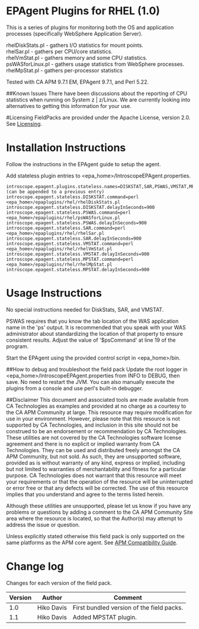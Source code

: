 # EPAgent Plugins for RHEL (1.0)

This is a series of plugins for monitoring both the OS and application processes (specifically WebSphere Application Server).

rhelDiskStats.pl - gathers I/O statistics for mount points.  
rhelSar.pl - gathers per CPU/core statistics.  
rhelVmStat.pl - gathers memory and some CPU statistics.  
psWASforLinux.pl - gathers usage statistics from WebSphere processes.  
rhelMpStat.pl - gathers per-processor statistics  

Tested with CA APM 9.7.1 EM, EPAgent 9.7.1, and Perl 5.22.

##Known Issues
There have been discussions about the reporting of CPU statistics when running on System z | z/Linux. We are currently looking into alternatives to getting this information for your use.

#Licensing
FieldPacks are provided under the Apache License, version 2.0. See [Licensing](https://www.apache.org/licenses/LICENSE-2.0).


# Installation Instructions

Follow the instructions in the EPAgent guide to setup the agent.

Add stateless plugin entries to \<epa_home\>/IntroscopeEPAgent.properties.

    introscope.epagent.plugins.stateless.names=DISKSTAT,SAR,PSWAS,VMSTAT,MPSTAT (can be appended to a previous entry)
    introscope.epagent.stateless.DISKSTAT.command=perl <epa_home>/epaplugins/rhel/rhelDiskStats.pl
    introscope.epagent.stateless.DISKSTAT.delayInSeconds=900
    introscope.epagent.stateless.PSWAS.command=perl <epa_home>/epaplugins/rhel/psWASforLinux.pl
    introscope.epagent.stateless.PSWAS.delayInSeconds=900
    introscope.epagent.stateless.SAR.command=perl <epa_home>/epaplugins/rhel/rhelSar.pl
    introscope.epagent.stateless.SAR.delayInSeconds=900
    introscope.epagent.stateless.VMSTAT.command=perl <epa_home>/epaplugins/rhel/rhelVmStat.pl
    introscope.epagent.stateless.VMSTAT.delayInSeconds=900
    introscope.epagent.stateless.MPSTAT.command=perl <epa_home>/epaplugins/rhel/rhelMpStat.pl
    introscope.epagent.stateless.MPSTAT.delayInSeconds=900

# Usage Instructions
No special instructions needed for DiskStats, SAR, and VMSTAT.

PSWAS requires that you know the tab location of the WAS application name in the 'ps' output. It is recommended that you speak with your WAS administrator about standardizing the location of that property to ensure consistent results. Adjust the value of '$psCommand' at line 19 of the program.

Start the EPAgent using the provided control script in \<epa_home\>/bin.

##How to debug and troubleshoot the field pack
Update the root logger in \<epa_home\>/IntroscopeEPAgent.properties from INFO to DEBUG, then save. No need to restart the JVM.
You can also manually execute the plugins from a console and use perl's built-in debugger.

##Disclaimer
This document and associated tools are made available from CA Technologies as examples and provided at no charge as a courtesy to the CA APM Community at large. This resource may require modification for use in your environment. However, please note that this resource is not supported by CA Technologies, and inclusion in this site should not be construed to be an endorsement or recommendation by CA Technologies. These utilities are not covered by the CA Technologies software license agreement and there is no explicit or implied warranty from CA Technologies. They can be used and distributed freely amongst the CA APM Community, but not sold. As such, they are unsupported software, provided as is without warranty of any kind, express or implied, including but not limited to warranties of merchantability and fitness for a particular purpose. CA Technologies does not warrant that this resource will meet your requirements or that the operation of the resource will be uninterrupted or error free or that any defects will be corrected. The use of this resource implies that you understand and agree to the terms listed herein.

Although these utilities are unsupported, please let us know if you have any problems or questions by adding a comment to the CA APM Community Site area where the resource is located, so that the Author(s) may attempt to address the issue or question.

Unless explicitly stated otherwise this field pack is only supported on the same platforms as the APM core agent. See [APM Compatibility Guide](http://www.ca.com/us/support/ca-support-online/product-content/status/compatibility-matrix/application-performance-management-compatibility-guide.aspx).


# Change log
Changes for each version of the field pack.

Version | Author | Comment
--------|--------|--------
1.0 | Hiko Davis | First bundled version of the field packs.
1.1 | Hiko Davis | Added MPSTAT plugin.
